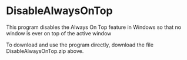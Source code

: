 # DisableAlwaysOnTop
This program disables the Always On Top feature in Windows so that no window is ever on top of the active window

To download and use the program directly, download the file DisableAlwaysOnTop.zip above.
